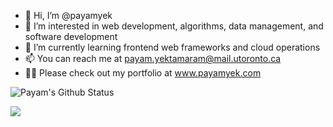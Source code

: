 - 👋 Hi, I’m @payamyek
- 👀 I’m interested in web development, algorithms, data management, and software development
- 🌱 I’m currently learning frontend web frameworks and cloud operations
- 📫 You can reach me at payam.yektamaram@mail.utoronto.ca
- 👨‍💻 Please check out my portfolio at www.payamyek.com

![Payam's Github Status](https://github-readme-stats.vercel.app/api?username=payamyek&show_icons=true&theme=synthwave&count_private=true&include_all_commits=true)

![](https://komarev.com/ghpvc/?username=payamyek)
